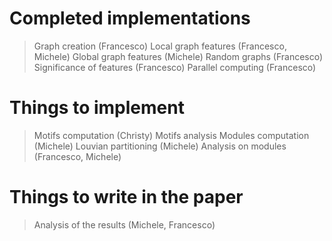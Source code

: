 # Completed implementations
> Graph creation            (Francesco)
> Local graph features      (Francesco, Michele)
> Global graph features     (Michele)
> Random graphs             (Francesco)
> Significance of features  (Francesco)
> Parallel computing        (Francesco)
# Things to implement
> Motifs computation        (Christy)
> Motifs analysis
> Modules computation       (Michele)
> Louvian partitioning      (Michele)
> Analysis on modules       (Francesco, Michele)
# Things to write in the paper
> Analysis of the results   (Michele, Francesco)